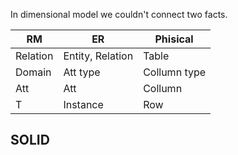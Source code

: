 In dimensional model we couldn't connect two facts.

| RM       | ER               | Phisical     |
| -------- | ---------------- | ------------ |
| Relation | Entity, Relation | Table        |
| Domain   | Att type         | Collumn type |
| Att      | Att              | Collumn      |
| T        | Instance         | Row          |

## SOLID
